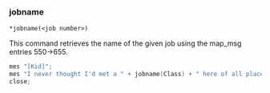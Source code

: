 ### jobname
```
*jobname(<job number>)
```

This command retrieves the name of the given job using the map_msg entries 550->655.

```c
mes "[Kid]";
mes "I never thought I'd met a " + jobname(Class) + " here of all places.";
close;
```
